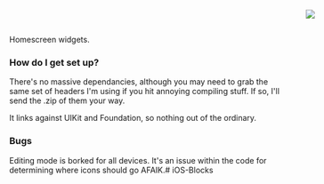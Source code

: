 <a name="top" href="http://b4b4r07.com/dotfiles"><img align="right" style="margin: -45px;" src="https://github.com/andrewwiik/iOS-Blocks/blob/master/header.jpg?raw=true"></a>

Homescreen widgets.

### How do I get set up? ###

There's no massive dependancies, although you may need to grab the same set of headers I'm using if you hit annoying compiling stuff. If so, I'll send the .zip of them your way.

It links against UIKit and Foundation, so nothing out of the ordinary.

### Bugs ###

Editing mode is borked for all devices. It's an issue within the code for determining where icons should go AFAIK.# iOS-Blocks
